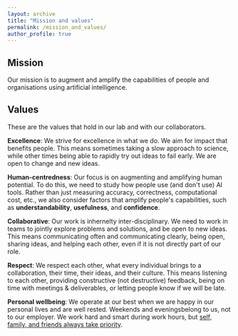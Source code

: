```yaml
---
layout: archive
title: "Mission and values"
permalink: /mission_and_values/
author_profile: true
---
```


## Mission

Our mission is to augment and amplify the capabilities of people and organisations using artificial intelligence. 


## Values

These are the values that hold in our lab and with our collaborators.

**Excellence**: We strive for excellence in what we do. We aim for impact that benefits people. This means sometimes taking a slow approach to science, while other times being able to rapidly try out ideas to fail early. We are open to change and new ideas.

**Human-centredness**: Our focus is on augmenting and amplifying human potential. To do this, we need to study how people use (and don't use) AI tools. Rather than just measuring accuracy, correctness, computational cost, etc., we also consider factors that amplify people's capabilities, such as **understandability**, **usefulness**, and **confidence**. 

**Collaborative**: Our work is inhernelty inter-disciplinary. We need to work in teams to jointly explore problems and solutions, and be open to new ideas. This means communicating often and communicating clearly, being open, sharing ideas, and helping each other, even if it is not directly part of our role.

**Respect**: We respect each other, what every individual brings to a collaboration, their time, their ideas, and their culture. This means listening to each other, providing constructive (not destructive) feedback, being on time with meetings & deliverables, or letting people know if we will be late.

**Personal wellbeing**: We operate at our best when we are happy in our personal lives and are well rested. Weekends and eveningsbelong to us, not to our employer. We work hard and smart during work hours, but [self, family, and friends always take priority](/wl_balance/).
